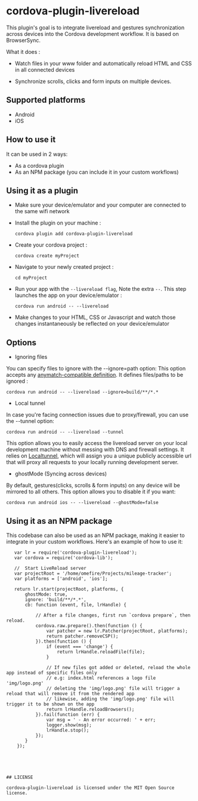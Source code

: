 # cordova-plugin-livereload
This plugin's goal is to integrate livereload and gestures synchronization across devices into the Cordova development workflow. It is based on BrowserSync.

What it does :

* Watch files in your www folder and automatically reload HTML and CSS in all connected devices

* Synchronize scrolls, clicks and form inputs on multiple devices.

## Supported platforms
* Android
* iOS

## How to use it

It can be used in 2 ways:

* As a cordova plugin
* As an NPM package (you can include it in your custom workflows)

## Using it as a plugin

* Make sure your device/emulator and your computer are connected to the same wifi network


* Install the plugin on your machine : 

    ```cordova plugin add cordova-plugin-livereload```

* Create your cordova project :

    ``` cordova create myProject ```

* Navigate to your newly created project :

    ``` cd myProject ```

* Run your app with the ```--livereload flag```, Note the extra ```--```. This step launches the app on your device/emulator :

    ```cordova run android -- --livereload```

* Make changes to your HTML, CSS or Javascript and watch those changes instantaneously be reflected on your device/emulator

## Options

* Ignoring files

You can specify files to ignore with the --ignore=path option:
 This option accepts any [anymatch-compatible definition](https://www.npmjs.com/package/anymatch). It defines files/paths to be ignored :

```cordova run android -- --livereload --ignore=build/**/*.*```

* Local tunnel

In case you're facing connection issues due to proxy/firewall, you can use the --tunnel option:

```cordova run android -- --livereload --tunnel```

 This option allows you to easily access the livereload server on your local development machine without messing with DNS and firewall settings.
 It relies on [Localtunnel](http://localtunnel.me/), which will assign you a unique publicly accessible url that will proxy all requests to your locally running development server.

* ghostMode (Syncing across devices)

By default, gestures(clicks, scrolls & form inputs) on any device will be mirrored to all others.
This option allows you to disable it if you want:

```cordova run android ios -- --livereload --ghostMode=false```

## Using it as an NPM package

This codebase can also be used as an NPM package, making it easier to integrate in your custom workflows.
Here's an example of how to use it:



       var lr = require('cordova-plugin-livereload');
       var cordova = require('cordova-lib');

       //  Start LiveReload server
       var projectRoot = '/home/omefire/Projects/mileage-tracker';
       var platforms = ['android', 'ios'];

       return lr.start(projectRoot, platforms, {
           ghostMode: true,
           ignore: 'build/**/*.*',
           cb: function (event, file, lrHandle) {
           
               // After a file changes, first run `cordova prepare`, then reload.
               cordova.raw.prepare().then(function () {
                   var patcher = new lr.Patcher(projectRoot, platforms);
                   return patcher.removeCSP();
               }).then(function () {
                   if (event === 'change') {
                       return lrHandle.reloadFile(file);
                   }

                   // If new files got added or deleted, reload the whole app instead of specific files only
                   // e.g: index.html references a logo file 'img/logo.png'
                   // deleting the 'img/logo.png' file will trigger a reload that will remove it from the rendered app
                   // likewise, adding the 'img/logo.png' file will trigger it to be shown on the app
                   return lrHandle.reloadBrowsers();
               }).fail(function (err) {
                   var msg = ' - An error occurred: ' + err;
                   logger.show(msg);
                   lrHandle.stop();
               });
           }
        });
```




## LICENSE

cordova-plugin-livereload is licensed under the MIT Open Source license.